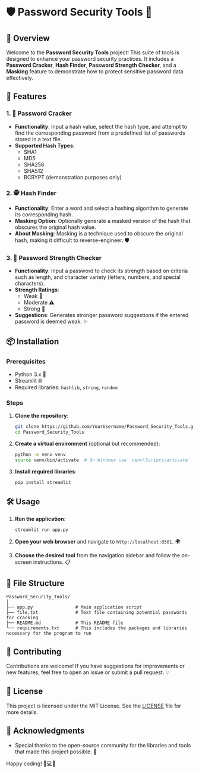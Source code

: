 # 🛡️ Password Security Tools 🔐


## 🌟 Overview
Welcome to the **Password Security Tools** project! This suite of tools is designed to enhance your password security practices. It includes a **Password Cracker**, **Hash Finder**, **Password Strength Checker**, and a **Masking** feature to demonstrate how to protect sensitive password data effectively.

## 🚀 Features

### 1. 🔑 Password Cracker
- **Functionality**: Input a hash value, select the hash type, and attempt to find the corresponding password from a predefined list of passwords stored in a text file.
- **Supported Hash Types**: 
  - SHA1
  - MD5
  - SHA256
  - SHA512
  - BCRYPT (demonstration purposes only)

### 2. 🕵️ Hash Finder
- **Functionality**: Enter a word and select a hashing algorithm to generate its corresponding hash.
- **Masking Option**: Optionally generate a masked version of the hash that obscures the original hash value.
- **About Masking**: Masking is a technique used to obscure the original hash, making it difficult to reverse-engineer. 🛡️

### 3. 💪 Password Strength Checker
- **Functionality**: Input a password to check its strength based on criteria such as length, and character variety (letters, numbers, and special characters).
- **Strength Ratings**: 
  - Weak 🚫
  - Moderate ⚠️
  - Strong 💪
- **Suggestions**: Generates stronger password suggestions if the entered password is deemed weak. ✨

## 📦 Installation

### Prerequisites
- Python 3.x 🐍
- Streamlit 🌐
- Required libraries: `hashlib`, `string`, `random`

### Steps
1. **Clone the repository**:
   ```bash
   git clone https://github.com/YourUsername/Password_Security_Tools.git
   cd Password_Security_Tools
   ```

2. **Create a virtual environment** (optional but recommended):
   ```bash
   python -m venv venv
   source venv/bin/activate  # On Windows use `venv\Scripts\activate`
   ```

3. **Install required libraries**:
   ```bash
   pip install streamlit
   ```

## 🛠️ Usage
1. **Run the application**:
   ```bash
   streamlit run app.py
   ```

2. **Open your web browser** and navigate to `http://localhost:8501`. 🌍

3. **Choose the desired tool** from the navigation sidebar and follow the on-screen instructions. 📋

## 📁 File Structure
```
Password_Security_Tools/
│
├── app.py                # Main application script
├── file.txt              # Text file containing potential passwords for cracking
├── README.md             # This README file
└── requirements.txt      # This includes the packages and libraries necessary for the program to run
```

## 🤝 Contributing
Contributions are welcome! If you have suggestions for improvements or new features, feel free to open an issue or submit a pull request. 💡

## 📝 License
This project is licensed under the MIT License. See the [LICENSE](LICENSE) file for more details.

## 🙏 Acknowledgments
- Special thanks to the open-source community for the libraries and tools that made this project possible. 🎉

Happy coding! 🐍💻✨